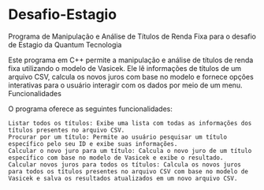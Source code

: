 # Desafio-Estagio

Programa de Manipulação e Análise de Títulos de Renda Fixa para o desafio de Estagio da Quantum Tecnologia

Este programa em C++ permite a manipulação e análise de títulos de renda fixa utilizando o modelo de Vasicek. Ele lê informações de títulos de um arquivo CSV, calcula os novos juros com base no modelo e fornece opções interativas para o usuário interagir com os dados por meio de um menu.
Funcionalidades

O programa oferece as seguintes funcionalidades:

    Listar todos os títulos: Exibe uma lista com todas as informações dos títulos presentes no arquivo CSV.
    Procurar por um título: Permite ao usuário pesquisar um título específico pelo seu ID e exibe suas informações.
    Calcular o novo juro para um título: Calcula o novo juro de um título específico com base no modelo de Vasicek e exibe o resultado.
    Calcular novos juros para todos os títulos: Calcula os novos juros para todos os títulos presentes no arquivo CSV com base no modelo de Vasicek e salva os resultados atualizados em um novo arquivo CSV.
